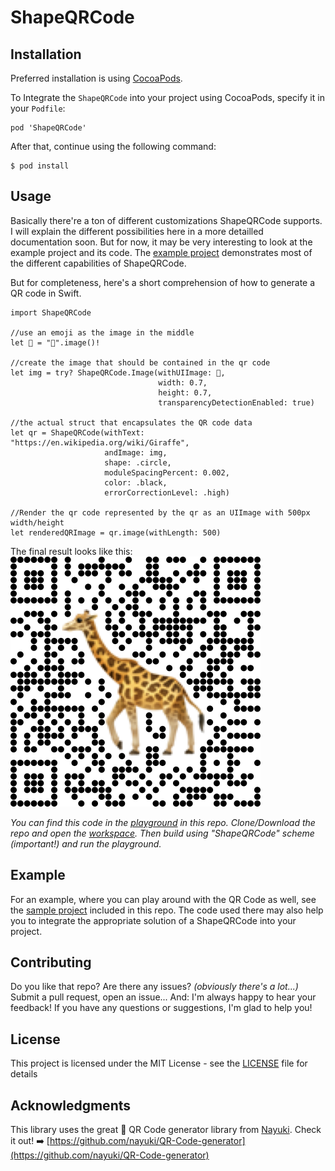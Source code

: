 #  ShapeQRCode

## Installation

Preferred installation is using [CocoaPods](https://cocoapods.org).

To Integrate the `ShapeQRCode` into your project using CocoaPods, specify it in your  `Podfile`:
```
pod 'ShapeQRCode'
```
After that, continue using the following command:
```
$ pod install
```

## Usage
Basically there're a ton of different customizations ShapeQRCode supports. I will explain the different possibilities here in a more detailled documentation soon. But for now, it may be very interesting to look at the example project and its code. The [example project](Example) demonstrates most of the different capabilities of ShapeQRCode.

But for completeness, here's a short comprehension of how to generate a QR code in Swift.
```
import ShapeQRCode

//use an emoji as the image in the middle
let 🦒 = "🦒".image()!

//create the image that should be contained in the qr code
let img = try? ShapeQRCode.Image(withUIImage: 🦒,
                                 width: 0.7,
                                 height: 0.7,
                                 transparencyDetectionEnabled: true)

//the actual struct that encapsulates the QR code data
let qr = ShapeQRCode(withText: "https://en.wikipedia.org/wiki/Giraffe",
                     andImage: img,
                     shape: .circle,
                     moduleSpacingPercent: 0.002,
                     color: .black,
                     errorCorrectionLevel: .high)

//Render the qr code represented by the qr as an UIImage with 500px width/height
let renderedQRImage = qr.image(withLength: 500)                  

```
The final result looks like this: 
![QR code with giraffe and rounded dots as modules](.github/QR%20Code%20examples/giraffeQR.png)

_You can find this code in the [playground](Examples.playground) in this repo. Clone/Download the repo and open the [workspace](ShapeQRCode.xcworkspace). Then build using "ShapeQRCode" scheme (important!) and run the playground._

## Example
For an example, where you can play around with the QR Code as well, see the [sample project](Example) included in this repo.
The code used there may also help you to integrate the appropriate solution of a ShapeQRCode into your project.


## Contributing
Do you like that repo? Are there any issues? _(obviously there's a lot...)_ Submit a pull request, open an issue...
And: I'm always happy to hear your feedback! If you have any questions or suggestions, I'm glad to help you!

## License
This project is licensed under the MIT License - see the [LICENSE](LICENSE) file for details

## Acknowledgments
This library uses the great 🎉 QR Code generator library from [Nayuki](https://github.com/nayuki). Check it out! ➡️ [https://github.com/nayuki/QR-Code-generator](https://github.com/nayuki/QR-Code-generator)
